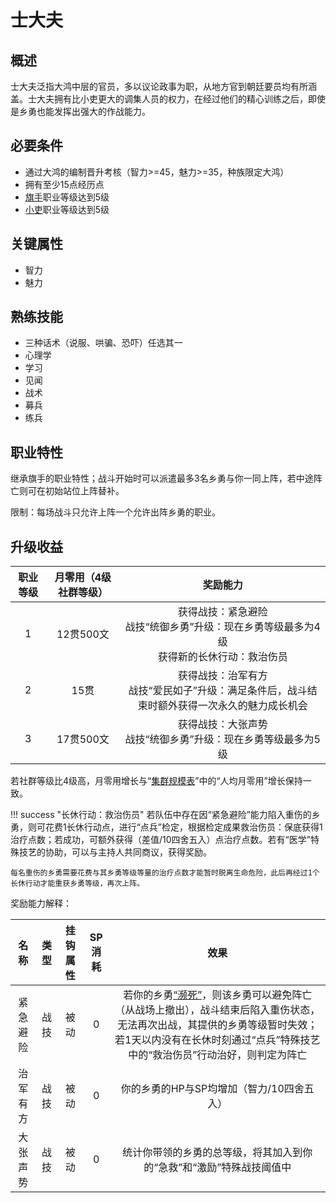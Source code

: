 # 士大夫

## 概述

士大夫泛指大鸿中层的官员，多以议论政事为职，从地方官到朝廷要员均有所涵盖。士大夫拥有比小吏更大的调集人员的权力，在经过他们的精心训练之后，即使是乡勇也能发挥出强大的作战能力。

## 必要条件

* 通过大鸿的编制晋升考核（智力>=45，魅力>=35，种族限定大鸿）
* 拥有至少15点经历点
* <a href="../../../basicJob/Standard-bearer" target="_blank">旗手</a>职业等级达到5级
* <a href="../beadle" target="_blank">小吏</a>职业等级达到5级

## 关键属性

* 智力
* 魅力

## 熟练技能

* 三种话术（说服、哄骗、恐吓）任选其一
* 心理学
* 学习
* 见闻
* 战术
* 募兵
* 练兵
  
## 职业特性

继承旗手的职业特性；战斗开始时可以派遣最多3名乡勇与你一同上阵，若中途阵亡则可在初始站位上阵替补。

限制：每场战斗只允许上阵一个允许出阵乡勇的职业。

## 升级收益

职业等级|月零用（4级社群等级）|奖励能力
:--:|:--:|:--:
1|12贯500文|获得战技：紧急避险<br>战技“统御乡勇”升级：现在乡勇等级最多为4级<br>获得新的长休行动：救治伤员
2|15贯|获得战技：治军有方<br>战技“爱民如子”升级：满足条件后，战斗结束时额外获得一次永久的魅力成长机会
3|17贯500文|获得战技：大张声势<br>战技“统御乡勇”升级：现在乡勇等级最多为5级

若社群等级比4级高，月零用增长与“<a href="../../../scaleList" target="_blank">集群规模表</a>”中的“人均月零用”增长保持一致。

!!! success "长休行动：救治伤员"
    若队伍中存在因“紧急避险”能力陷入重伤的乡勇，则可花费1长休行动点，进行“点兵”检定，根据检定成果救治伤员：保底获得1治疗点数；若成功，可额外获得（差值/10四舍五入）点治疗点数。若有“医学”特殊技艺的协助，可以与主持人共同商议，获得奖励。

    每名重伤的乡勇需要花费与其乡勇等级等量的治疗点数才能暂时脱离生命危险，此后再经过1个长休行动才能重获乡勇等级，再次上阵。

奖励能力解释：

名称|类型|挂钩属性|SP消耗|效果
:--:|:--:|:--:|:--:|:--:
紧急避险|战技|被动|0|若你的乡勇<a href="../../../../status/normal/#濒死" target="_blank">“濒死”</a>，则该乡勇可以避免阵亡（从战场上撤出），战斗结束后陷入重伤状态，无法再次出战，其提供的乡勇等级暂时失效；若1天以内没有在长休时刻通过“点兵”特殊技艺中的“救治伤员”行动治好，则判定为阵亡
治军有方|战技|被动|0|你的乡勇的HP与SP均增加（智力/10四舍五入）
大张声势|战技|被动|0|统计你带领的乡勇的总等级，将其加入到你的“急救”和“激励”特殊战技阈值中